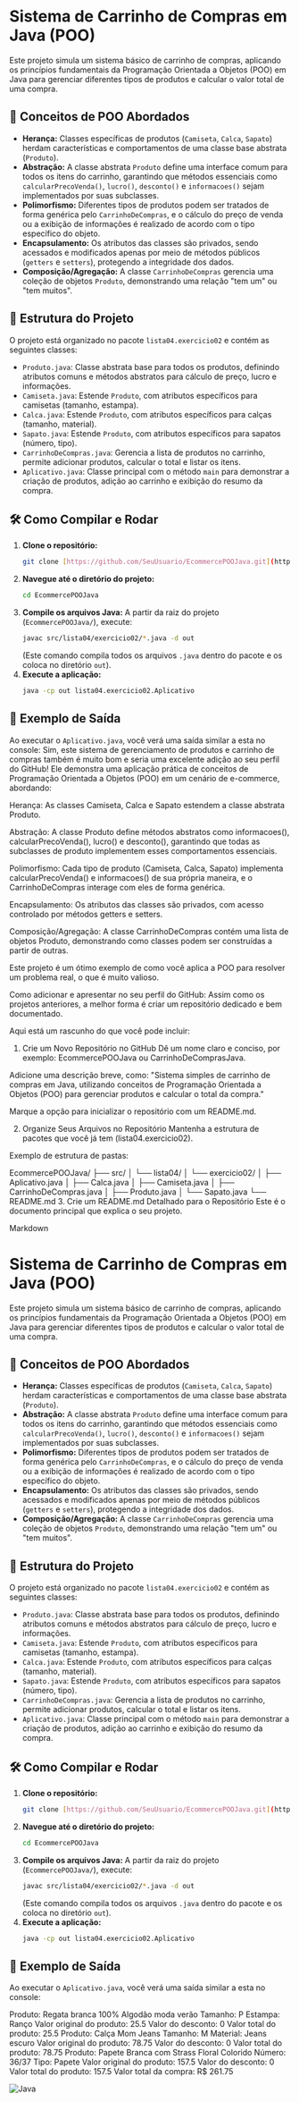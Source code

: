 # Sistema de Carrinho de Compras em Java (POO)

Este projeto simula um sistema básico de carrinho de compras, aplicando os princípios fundamentais da Programação Orientada a Objetos (POO) em Java para gerenciar diferentes tipos de produtos e calcular o valor total de uma compra.

## 🚀 Conceitos de POO Abordados

* **Herança:** Classes específicas de produtos (`Camiseta`, `Calca`, `Sapato`) herdam características e comportamentos de uma classe base abstrata (`Produto`).
* **Abstração:** A classe abstrata `Produto` define uma interface comum para todos os itens do carrinho, garantindo que métodos essenciais como `calcularPrecoVenda()`, `lucro()`, `desconto()` e `informacoes()` sejam implementados por suas subclasses.
* **Polimorfismo:** Diferentes tipos de produtos podem ser tratados de forma genérica pelo `CarrinhoDeCompras`, e o cálculo do preço de venda ou a exibição de informações é realizado de acordo com o tipo específico do objeto.
* **Encapsulamento:** Os atributos das classes são privados, sendo acessados e modificados apenas por meio de métodos públicos (`getters` e `setters`), protegendo a integridade dos dados.
* **Composição/Agregação:** A classe `CarrinhoDeCompras` gerencia uma coleção de objetos `Produto`, demonstrando uma relação "tem um" ou "tem muitos".

## 📂 Estrutura do Projeto

O projeto está organizado no pacote `lista04.exercicio02` e contém as seguintes classes:

* `Produto.java`: Classe abstrata base para todos os produtos, definindo atributos comuns e métodos abstratos para cálculo de preço, lucro e informações.
* `Camiseta.java`: Estende `Produto`, com atributos específicos para camisetas (tamanho, estampa).
* `Calca.java`: Estende `Produto`, com atributos específicos para calças (tamanho, material).
* `Sapato.java`: Estende `Produto`, com atributos específicos para sapatos (número, tipo).
* `CarrinhoDeCompras.java`: Gerencia a lista de produtos no carrinho, permite adicionar produtos, calcular o total e listar os itens.
* `Aplicativo.java`: Classe principal com o método `main` para demonstrar a criação de produtos, adição ao carrinho e exibição do resumo da compra.

## 🛠️ Como Compilar e Rodar

1.  **Clone o repositório:**
    ```bash
    git clone [https://github.com/SeuUsuario/EcommercePOOJava.git](https://github.com/SeuUsuario/EcommercePOOJava.git)
    ```
2.  **Navegue até o diretório do projeto:**
    ```bash
    cd EcommercePOOJava
    ```
3.  **Compile os arquivos Java:**
    A partir da raiz do projeto (`EcommercePOOJava/`), execute:
    ```bash
    javac src/lista04/exercicio02/*.java -d out
    ```
    (Este comando compila todos os arquivos `.java` dentro do pacote e os coloca no diretório `out`).
4.  **Execute a aplicação:**
    ```bash
    java -cp out lista04.exercicio02.Aplicativo
    ```

## 📄 Exemplo de Saída

Ao executar o `Aplicativo.java`, você verá uma saída similar a esta no console:
Sim, este sistema de gerenciamento de produtos e carrinho de compras também é muito bom e seria uma excelente adição ao seu perfil do GitHub! Ele demonstra uma aplicação prática de conceitos de Programação Orientada a Objetos (POO) em um cenário de e-commerce, abordando:

Herança: As classes Camiseta, Calca e Sapato estendem a classe abstrata Produto.

Abstração: A classe Produto define métodos abstratos como informacoes(), calcularPrecoVenda(), lucro() e desconto(), garantindo que todas as subclasses de produto implementem esses comportamentos essenciais.

Polimorfismo: Cada tipo de produto (Camiseta, Calca, Sapato) implementa calcularPrecoVenda() e informacoes() de sua própria maneira, e o CarrinhoDeCompras interage com eles de forma genérica.

Encapsulamento: Os atributos das classes são privados, com acesso controlado por métodos getters e setters.

Composição/Agregação: A classe CarrinhoDeCompras contém uma lista de objetos Produto, demonstrando como classes podem ser construídas a partir de outras.

Este projeto é um ótimo exemplo de como você aplica a POO para resolver um problema real, o que é muito valioso.

Como adicionar e apresentar no seu perfil do GitHub:
Assim como os projetos anteriores, a melhor forma é criar um repositório dedicado e bem documentado.

Aqui está um rascunho do que você pode incluir:

1. Crie um Novo Repositório no GitHub
Dê um nome claro e conciso, por exemplo: EcommercePOOJava ou CarrinhoDeComprasJava.

Adicione uma descrição breve, como: "Sistema simples de carrinho de compras em Java, utilizando conceitos de Programação Orientada a Objetos (POO) para gerenciar produtos e calcular o total da compra."

Marque a opção para inicializar o repositório com um README.md.

2. Organize Seus Arquivos no Repositório
Mantenha a estrutura de pacotes que você já tem (lista04.exercicio02).

Exemplo de estrutura de pastas:

EcommercePOOJava/
├── src/
│   └── lista04/
│       └── exercicio02/
│           ├── Aplicativo.java
│           ├── Calca.java
│           ├── Camiseta.java
│           ├── CarrinhoDeCompras.java
│           ├── Produto.java
│           └── Sapato.java
└── README.md
3. Crie um README.md Detalhado para o Repositório
Este é o documento principal que explica o seu projeto.

Markdown

# Sistema de Carrinho de Compras em Java (POO)

Este projeto simula um sistema básico de carrinho de compras, aplicando os princípios fundamentais da Programação Orientada a Objetos (POO) em Java para gerenciar diferentes tipos de produtos e calcular o valor total de uma compra.

## 🚀 Conceitos de POO Abordados

* **Herança:** Classes específicas de produtos (`Camiseta`, `Calca`, `Sapato`) herdam características e comportamentos de uma classe base abstrata (`Produto`).
* **Abstração:** A classe abstrata `Produto` define uma interface comum para todos os itens do carrinho, garantindo que métodos essenciais como `calcularPrecoVenda()`, `lucro()`, `desconto()` e `informacoes()` sejam implementados por suas subclasses.
* **Polimorfismo:** Diferentes tipos de produtos podem ser tratados de forma genérica pelo `CarrinhoDeCompras`, e o cálculo do preço de venda ou a exibição de informações é realizado de acordo com o tipo específico do objeto.
* **Encapsulamento:** Os atributos das classes são privados, sendo acessados e modificados apenas por meio de métodos públicos (`getters` e `setters`), protegendo a integridade dos dados.
* **Composição/Agregação:** A classe `CarrinhoDeCompras` gerencia uma coleção de objetos `Produto`, demonstrando uma relação "tem um" ou "tem muitos".

## 📂 Estrutura do Projeto

O projeto está organizado no pacote `lista04.exercicio02` e contém as seguintes classes:

* `Produto.java`: Classe abstrata base para todos os produtos, definindo atributos comuns e métodos abstratos para cálculo de preço, lucro e informações.
* `Camiseta.java`: Estende `Produto`, com atributos específicos para camisetas (tamanho, estampa).
* `Calca.java`: Estende `Produto`, com atributos específicos para calças (tamanho, material).
* `Sapato.java`: Estende `Produto`, com atributos específicos para sapatos (número, tipo).
* `CarrinhoDeCompras.java`: Gerencia a lista de produtos no carrinho, permite adicionar produtos, calcular o total e listar os itens.
* `Aplicativo.java`: Classe principal com o método `main` para demonstrar a criação de produtos, adição ao carrinho e exibição do resumo da compra.

## 🛠️ Como Compilar e Rodar

1.  **Clone o repositório:**
    ```bash
    git clone [https://github.com/SeuUsuario/EcommercePOOJava.git](https://github.com/SeuUsuario/EcommercePOOJava.git)
    ```
2.  **Navegue até o diretório do projeto:**
    ```bash
    cd EcommercePOOJava
    ```
3.  **Compile os arquivos Java:**
    A partir da raiz do projeto (`EcommercePOOJava/`), execute:
    ```bash
    javac src/lista04/exercicio02/*.java -d out
    ```
    (Este comando compila todos os arquivos `.java` dentro do pacote e os coloca no diretório `out`).
4.  **Execute a aplicação:**
    ```bash
    java -cp out lista04.exercicio02.Aplicativo
    ```

## 📄 Exemplo de Saída

Ao executar o `Aplicativo.java`, você verá uma saída similar a esta no console:

Produto: Regata branca 100% Algodão moda verão Tamanho: P Estampa: Ranço Valor original do produto: 25.5 Valor do desconto: 0 Valor total do produto: 25.5
Produto: Calça Mom Jeans Tamanho: M Material: Jeans escuro Valor original do produto: 78.75 Valor do desconto: 0 Valor total do produto: 78.75
Produto: Papete Branca com Strass Floral Colorido
Número: 36/37
Tipo: Papete
Valor original do produto: 157.5
Valor do desconto: 0
Valor total do produto: 157.5
Valor total da compra: R$ 261.75

![Java](https://img.shields.io/badge/Java-007396?style=for-the-badge&logo=java&logoColor=white)
